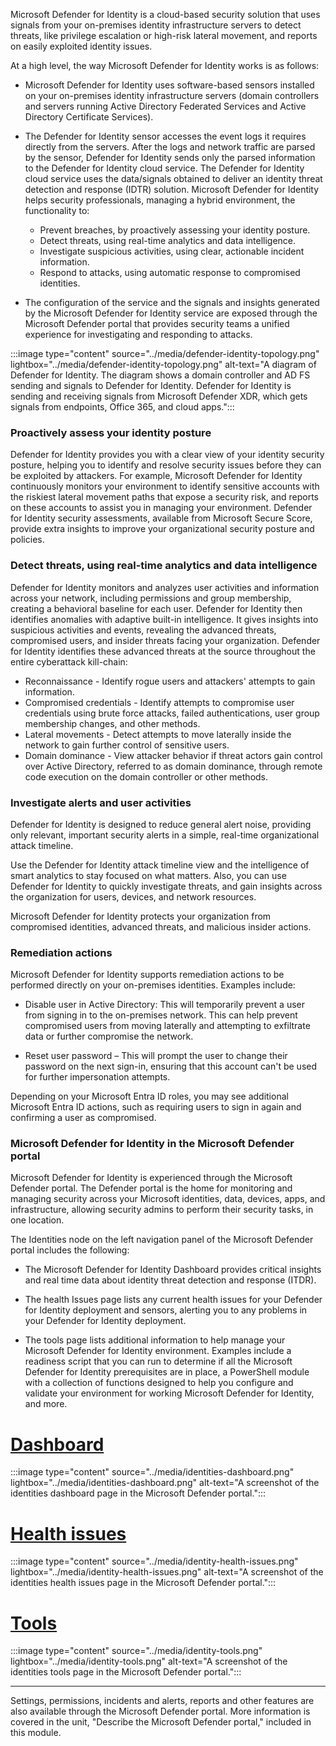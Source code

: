 
Microsoft Defender for Identity is a cloud-based security solution that uses signals from your on-premises identity infrastructure servers to detect threats, like privilege escalation or high-risk lateral movement, and reports on easily exploited identity issues.

At a high level, the way Microsoft Defender for Identity works is as follows:

- Microsoft Defender for Identity uses software-based sensors installed on your on-premises identity infrastructure servers (domain controllers and servers running Active Directory Federated Services and Active Directory Certificate Services).

- The Defender for Identity sensor accesses the event logs it requires directly from the servers. After the logs and network traffic are parsed by the sensor, Defender for Identity sends only the parsed information to the Defender for Identity cloud service. The Defender for Identity cloud service uses the data/signals obtained to deliver an identity threat detection and response (IDTR) solution. Microsoft Defender for Identity helps security professionals, managing a hybrid environment, the functionality to:
  - Prevent breaches, by proactively assessing your identity posture.
  - Detect threats, using real-time analytics and data intelligence.
  - Investigate suspicious activities, using clear, actionable incident information.
  - Respond to attacks, using automatic response to compromised identities.

- The configuration of the service and the signals and insights generated by the Microsoft Defender for Identity service are exposed through the Microsoft Defender portal that provides security teams a unified experience for investigating and responding to attacks.

:::image type="content" source="../media/defender-identity-topology.png" lightbox="../media/defender-identity-topology.png" alt-text="A diagram of Defender for Identity. The diagram shows a domain controller and AD FS sending and signals to Defender for Identity. Defender for Identity is sending and receiving signals from  Microsoft Defender XDR, which gets signals from endpoints, Office 365, and cloud apps.":::

### Proactively assess your identity posture

Defender for Identity provides you with a clear view of your identity security posture, helping you to identify and resolve security issues before they can be exploited by attackers. For example, Microsoft Defender for Identity continuously monitors your environment to identify sensitive accounts with the riskiest lateral movement paths that expose a security risk, and reports on these accounts to assist you in managing your environment. Defender for Identity security assessments, available from Microsoft Secure Score, provide extra insights to improve your organizational security posture and policies.

### Detect threats, using real-time analytics and data intelligence

Defender for Identity monitors and analyzes user activities and information across your network, including permissions and group membership, creating a behavioral baseline for each user. Defender for Identity then identifies anomalies with adaptive built-in intelligence. It gives insights into suspicious activities and events, revealing the advanced threats, compromised users, and insider threats facing your organization. Defender for Identity identifies these advanced threats at the source throughout the entire cyberattack kill-chain:

- Reconnaissance - Identify rogue users and attackers' attempts to gain information.
- Compromised credentials - Identify attempts to compromise user credentials using brute force attacks, failed authentications, user group membership changes, and other methods.
- Lateral movements - Detect attempts to move laterally inside the network to gain further control of sensitive users.
- Domain dominance - View attacker behavior if threat actors gain control over Active Directory, referred to as domain dominance, through remote code execution on the domain controller or other methods.

### Investigate alerts and user activities

Defender for Identity is designed to reduce general alert noise, providing only relevant, important security alerts in a simple, real-time organizational attack timeline.

Use the Defender for Identity attack timeline view and the intelligence of smart analytics to stay focused on what matters. Also, you can use Defender for Identity to quickly investigate threats, and gain insights across the organization for users, devices, and network resources.

Microsoft Defender for Identity protects your organization from compromised identities, advanced threats, and malicious insider actions.

### Remediation actions

Microsoft Defender for Identity supports remediation actions to be performed directly on your on-premises identities. Examples include:

- Disable user in Active Directory: This will temporarily prevent a user from signing in to the on-premises network. This can help prevent compromised users from moving laterally and attempting to exfiltrate data or further compromise the network.

- Reset user password – This will prompt the user to change their password on the next sign-in, ensuring that this account can't be used for further impersonation attempts.

Depending on your Microsoft Entra ID roles, you may see additional Microsoft Entra ID actions, such as requiring users to sign in again and confirming a user as compromised.

### Microsoft Defender for Identity in the Microsoft Defender portal

Microsoft Defender for Identity is experienced through the Microsoft Defender portal. The Defender portal is the home for monitoring and managing security across your Microsoft identities, data, devices, apps, and infrastructure, allowing security admins to perform their security tasks, in one location.

The Identities node on the left navigation panel of the Microsoft Defender portal includes the following:

- The Microsoft Defender for Identity Dashboard provides critical insights and real time data about identity threat detection and response (ITDR).

- The health Issues page lists any current health issues for your Defender for Identity deployment and sensors, alerting you to any problems in your Defender for Identity deployment.

- The tools page lists additional information to help manage your Microsoft Defender for Identity environment. Examples include a readiness script that you can run to determine if all the Microsoft Defender for Identity prerequisites are in place, a PowerShell module with a collection of functions designed to help you configure and validate your environment for working Microsoft Defender for Identity, and more.

# [Dashboard](#tab/dashboard)
:::image type="content" source="../media/identities-dashboard.png" lightbox="../media/identities-dashboard.png" alt-text="A screenshot of the identities dashboard page in the Microsoft Defender portal.":::

# [Health issues](#tab/health-issues)
:::image type="content" source="../media/identity-health-issues.png" lightbox="../media/identity-health-issues.png" alt-text="A screenshot of the identities health issues page in the Microsoft Defender portal.":::

# [Tools](#tab/tools)
:::image type="content" source="../media/identity-tools.png" lightbox="../media/identity-tools.png" alt-text="A screenshot of the identities tools page in the Microsoft Defender portal.":::

---

Settings, permissions, incidents and alerts, reports and other features are also available through the Microsoft Defender portal. More information is covered in the unit, "Describe the Microsoft Defender portal," included in this module.

